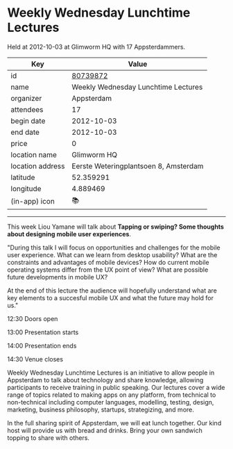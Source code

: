 # Weekly Wednesday Lunchtime Lectures
Held at 2012-10-03 at Glimworm HQ with 17 Appsterdammers.
        
|Key|Value
|---|---|
|id|[80739872](https://www.meetup.com/appsterdam/events/80739872/)|
|name|Weekly Wednesday Lunchtime Lectures|
|organizer|Appsterdam|
|attendees|17|
|begin date|2012-10-03|
|end date|2012-10-03|
|price|0|
|location name|Glimworm HQ|
|location address|Eerste Weteringplantsoen 8, Amsterdam|
|latitude|52.359291|
|longitude|4.889469|
|(in-app) icon|📚|

---

This week Liou Yamane will talk about **Tapping or swiping? Some thoughts about designing mobile user experiences**.

"During this talk I will focus on opportunities and challenges for the mobile user experience. What can we learn from desktop usability? What are the constraints and advantages of mobile devices? How do current mobile operating systems differ from the UX point of view? What are possible future developments in mobile UX?

At the end of this lecture the audience will hopefully understand what are key elements to a succesful mobile UX and what the future may hold for us."

12:30 Doors open

13:00 Presentation starts

14:00 Presentation ends

14:30 Venue closes

Weekly Wednesday Lunchtime Lectures is an initiative to allow people in Appsterdam to talk about technology and share knowledge, allowing participants to receive training in public speaking. Our lectures cover a wide range of topics related to making apps on any platform, from technical to non-technical including computer languages, modelling, testing, design, marketing, business philosophy, startups, strategizing, and more.

In the full sharing spirit of Appsterdam, we will eat lunch together. Our kind host will provide us with bread and drinks. Bring your own sandwich topping to share with others.


